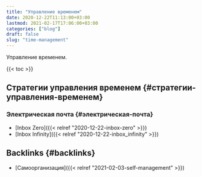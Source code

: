 ```yaml
---
title: "Управление временем"
date: 2020-12-22T11:13:00+03:00
lastmod: 2021-02-17T17:06:00+03:00
categories: ["blog"]
draft: false
slug: "time-management"
---
```


Управление временем.

<!--more-->

{{< toc >}}


## Стратегии управления временем {#стратегии-управления-временем}


### Электрическая почта {#электрическая-почта}

-   [Inbox Zero]({{< relref "2020-12-22-inbox-zero" >}})
-   [Inbox Infinity]({{< relref "2020-12-22-inbox_infinity" >}})


## Backlinks {#backlinks}

-   [Самоорганизация]({{< relref "2021-02-03-self-management" >}})
